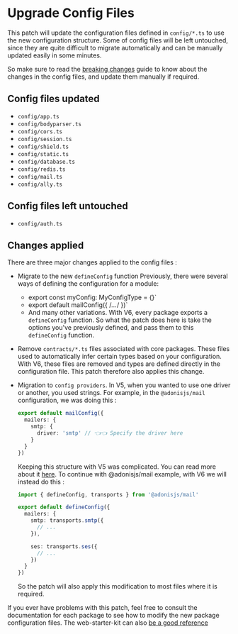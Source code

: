 # Upgrade Config Files

This patch will update the configuration files defined in `config/*.ts` to use the new configuration structure. Some of config files will be left untouched, since they are quite difficult to migrate automatically and can be manually updated easily in some minutes.

So make sure to read the [breaking changes](../other_breaking_changes.md) guide to know about the changes in the config files, and update them manually if required.

## Config files updated

- `config/app.ts`
- `config/bodyparser.ts`
- `config/cors.ts`
- `config/session.ts`
- `config/shield.ts`
- `config/static.ts`
- `config/database.ts`
- `config/redis.ts`
- `config/mail.ts`
- `config/ally.ts`

## Config files left untouched

- `config/auth.ts`

## Changes applied

There are three major changes applied to the config files :

- Migrate to the new `defineConfig` function
  Previously, there were several ways of defining the configuration for a module:
    - export const myConfig: MyConfigType = {}`
    - export default mailConfig({ /*...*/ })`
    - And many other variations.
  With V6, every package exports a `defineConfig` function. So what the patch does here is take the options you've previously defined, and pass them to this `defineConfig` function.
- Remove `contracts/*.ts` files associated with core packages. These files used to automatically infer certain types based on your configuration. With V6, these files are removed and types are defined directly in the configuration file. This patch therefore also applies this change.
- Migration to `config providers`. In V5, when you wanted to use one driver or another, you used strings. For example, in the `@adonisjs/mail` configuration, we was doing this :
  ```ts
  export default mailConfig({
    mailers: {
      smtp: {
        driver: 'smtp' // 👈👈 Specify the driver here
      }
    }
  })
  ```
  Keeping this structure with V5 was complicated. You can read more about it [here](https://github.com/adonisjs/road-to-v6/discussions/41).
  To continue with @adonisjs/mail example, with V6 we will instead do this :
  ```ts
  import { defineConfig, transports } from '@adonisjs/mail'

  export default defineConfig({
    mailers: {
      smtp: transports.smtp({
        // ...
      }),

      ses: transports.ses({
        // ...
      })
    }
  })
  ```

  So the patch will also apply this modification to most files where it is required.

If you ever have problems with this patch, feel free to consult the documentation for each package to see how to modify the new package configuration files. The web-starter-kit can also [be a good reference](https://github.com/adonisjs/web-starter-kit/tree/main/config)
